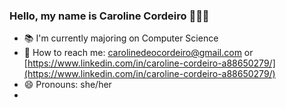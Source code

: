 ### Hello, my name is Caroline Cordeiro 👩🏽‍🦱

- 📚 I'm currently majoring on Computer Science
- 📧 How to reach me: carolinedeocordeiro@gmail.com or [https://www.linkedin.com/in/caroline-cordeiro-a88650279/](https://www.linkedin.com/in/caroline-cordeiro-a88650279/)
- 😄 Pronouns: she/her
- 
<!--
**carolcordeiro/carolcordeiro** is a ✨ _special_ ✨ repository because its `README.md` (this file) appears on your GitHub profile.

Here are some ideas to get you started:

- 🔭 I’m currently working on ...
- 🌱 I’m currently learning ...
- 👯 I’m looking to collaborate on ...
- 🤔 I’m looking for help with ...
- 💬 Ask me about ...
- 📫 How to reach me: ...
- 😄 Pronouns: ...
- ⚡ Fun fact: ...
-->
